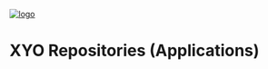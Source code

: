 [logo]: https://cdn.xy.company/img/brand/XY_Logo_GitHub.png

[![logo]](https://xy.company)

# XYO Repositories (Applications)

